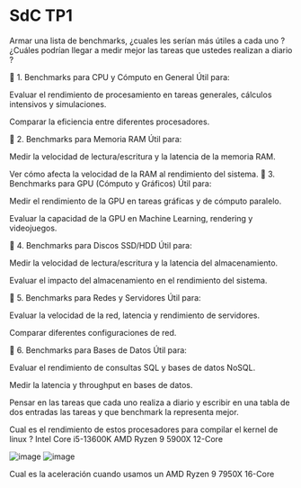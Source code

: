 # SdC TP1

Armar una lista de benchmarks, ¿cuales les serían más útiles a cada uno ? ¿Cuáles podrían llegar a medir mejor las tareas que ustedes realizan a diario ? 

🔹 1. Benchmarks para CPU y Cómputo en General
Útil para:

Evaluar el rendimiento de procesamiento en tareas generales, cálculos intensivos y simulaciones.

Comparar la eficiencia entre diferentes procesadores.

🔹 2. Benchmarks para Memoria RAM
Útil para:

Medir la velocidad de lectura/escritura y la latencia de la memoria RAM.

Ver cómo afecta la velocidad de la RAM al rendimiento del sistema.
🔹 3. Benchmarks para GPU (Cómputo y Gráficos)
Útil para:

Medir el rendimiento de la GPU en tareas gráficas y de cómputo paralelo.

Evaluar la capacidad de la GPU en Machine Learning, rendering y videojuegos.

🔹 4. Benchmarks para Discos SSD/HDD
Útil para:

Medir la velocidad de lectura/escritura y la latencia del almacenamiento.

Evaluar el impacto del almacenamiento en el rendimiento del sistema.

🔹 5. Benchmarks para Redes y Servidores
Útil para:

Evaluar la velocidad de la red, latencia y rendimiento de servidores.

Comparar diferentes configuraciones de red.

🔹 6. Benchmarks para Bases de Datos
Útil para:

Evaluar el rendimiento de consultas SQL y bases de datos NoSQL.

Medir la latencia y throughput en bases de datos.


Pensar en las tareas que cada uno realiza a diario y escribir en una tabla de dos entradas las tareas y que benchmark la representa mejor.

Cual es el rendimiento de estos procesadores para compilar el kernel de linux ?
Intel Core i5-13600K
AMD Ryzen 9 5900X 12-Core

![image](https://github.com/user-attachments/assets/fd479084-e191-4ee8-8073-f1bd0363672a)
![image](https://github.com/user-attachments/assets/6208a47f-96c8-4b79-9e66-8306e1bb69d0)





Cual es la aceleración cuando usamos un AMD Ryzen 9 7950X 16-Core
